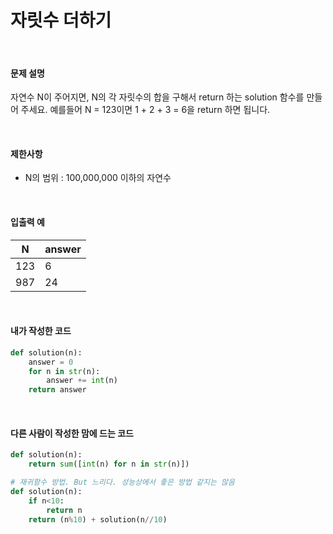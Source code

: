 # 자릿수 더하기

<br/>

#### 문제 설명

자연수 N이 주어지면, N의 각 자릿수의 합을 구해서 return 하는 solution 함수를 만들어 주세요.
예를들어 N = 123이면 1 + 2 + 3 = 6을 return 하면 됩니다.

<br/>

#### 제한사항

- N의 범위 : 100,000,000 이하의 자연수

<br/>

#### 입출력 예

| N    | answer |
| ---- | ------ |
| 123  | 6      |
| 987  | 24     |

<br/>

#### 내가 작성한 코드

```python
def solution(n):
    answer = 0
    for n in str(n):
        answer += int(n)
    return answer
```

<br/>

#### 다른 사람이 작성한 맘에 드는 코드

```python
def solution(n):
    return sum([int(n) for n in str(n)])

# 재귀함수 방법. But 느리다. 성능상에서 좋은 방법 같지는 않음
def solution(n):
    if n<10:
        return n
    return (n%10) + solution(n//10)
```

<br/>

